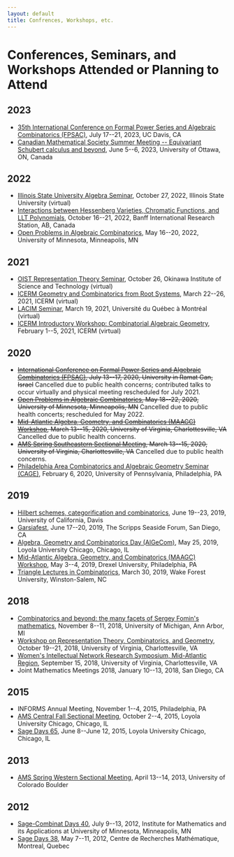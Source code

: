 ```yaml
---
layout: default
title: Confrences, Workshops, etc.
---
```

Conferences, Seminars, and Workshops Attended or Planning to Attend
===

2023
----
* [35th International Conference on Formal Power Series and Algebraic Combinatorics (FPSAC)](http://fpsac23.math.ucdavis.edu/), July 17--21, 2023, UC Davis, CA
* [Canadian Mathematical Society Summer Meeting -- Equivariant Schubert calculus and beyond](https://kirillmath.ca/workshop/), June 5--6, 2023, University of Ottawa, ON, Canada

2022
----
* [Illinois State University Algebra Seminar](https://math.illinoisstate.edu/events/algebra_seminar/), October 27, 2022, Illinois State University (virtual)
* [Interactions between Hessenberg Varieties, Chromatic Functions, and LLT Polynomials](https://www.birs.ca/events/2022/5-day-workshops/22w5143), October 16--21, 2022, Banff International Research Station, AB, Canada 
* [Open Problems in Algebraic Combinatorics](http://www-users.math.umn.edu/~shopkins/OPAC/opac.html#), May 16--20, 2022, University of Minnesota, Minneapolis, MN


2021
----
* [OIST Representation Theory Seminar](https://groups.oist.jp/representations/seminars), October 26, Okinawa Institute of Science and Technology (virtual)
* [ICERM Geometry and Combinatorics from Root Systems](https://icerm.brown.edu/programs/sp-s21/w3/), March 22--26, 2021, ICERM (virtual)
* [LACIM Seminar](https://lacim.uqam.ca/event/george-seelinger-k-theoretic-catalan/), March 19, 2021, Université du Québec à Montréal (virtual)
* [ICERM Introductory Workshop: Combinatorial Algebraic Geometry](https://icerm.brown.edu/programs/sp-s21/w1/), February 1--5, 2021, ICERM (virtual)

2020
----
* ~~[International Conference on Formal Power Series and Algebraic Combinatorics (FPSAC)](https://fpsac2020.math.biu.ac.il/), July 13--17, 2020, University in Ramat Gan, Israel~~ Cancelled due to public health concerns; contributed talks to occur virtually and physical meeting rescheduled for July 2021.
* ~~[Open Problems in Algebraic Combinatorics](http://www-users.math.umn.edu/~shopkins/OPAC/opac.html#), May 18--22, 2020, University of Minnesota, Minneapolis, MN~~ Cancelled due to public health concerts; rescheduled for May 2022.
* ~~[Mid-Atlantic Algebra, Geometry, and Combinatorics (MAAGC) Workshop](http://www.maagc.info/virginia-2020), March 13--15, 2020, University of Virginia, Charlottesville, VA~~ Cancelled due to public health concerns.
* ~~[AMS Spring Southeastern Sectional Meeting](https://www.ams.org/meetings/sectional/2273_program.html), March 13--15, 2020, University of Virginia, Charlottesville, VA~~ Cancelled due to public health concerns.
* [Philadelphia Area Combinatorics and Algebraic Geometry Seminar (CAGE)](https://www.math.upenn.edu/events/k-theoretic-catalan-functions), February 6, 2020, University of Pennsylvania, Philadelphia, PA

2019
----
* [Hilbert schemes, categorification and combinatorics](https://www.math.ucdavis.edu/~egorskiy/FRGconf/), June 19--23, 2019, University of California, Davis
* [Garsiafest](https://sites.google.com/view/garsiafest/), June 17--20, 2019, The Scripps Seaside Forum, San Diego, CA
* [Algebra, Geometry and Combinatorics Day (AlGeCom)](https://sites.google.com/site/algecomday/algecom-xvii), May 25, 2019, Loyola University Chicago, Chicago, IL
* [Mid-Atlantic Algebra, Geometry, and Combinatorics (MAAGC) Workshop](http://www.maagc.info/philadelphia-2019), May 3--4, 2019, Drexel University, Philadelphia, PA
* [Triangle Lectures in Combinatorics](https://wp.math.ncsu.edu/tlc/), March 30, 2019, Wake Forest University, Winston-Salem, NC

2018
----
* [Combinatorics and beyond: the many facets of Sergey Fomin's mathematics](https://math.berkeley.edu/~williams/FominFest), November 8--11, 2018, University of Michigan, Ann Arbor, MI
* [Workshop on Representation Theory, Combinatorics, and Geometry](http://math.virginia.edu/ims/workshop-fall-2018/schedule/), October 19--21, 2018, University of Virginia, Charlottesville, VA
* [Women's Intellectual Network Research Symposium, Mid-Atlantic Region](http://www.people.virginia.edu/~sm4cw/WINRS.html), September 15, 2018, University of Virginia, Charlottesville, VA
* Joint Mathematics Meetings 2018, January 10--13, 2018, San Diego, CA

2015
----
* INFORMS Annual Meeting, November 1--4, 2015, Philadelphia, PA
* [AMS Central Fall Sectional Meeting](http://www.ams.org/meetings/sectional/2219_program.html), October 2--4, 2015, Loyola University Chicago, Chicago, IL
* [Sage Days 65](http://gauss.math.luc.edu/sagedays/), June 8--June 12, 2015, Loyola University Chicago, Chicago, IL

2013
----
* [AMS Spring Western Sectional Meeting](http://www.ams.org/meetings/sectional/2210_program.html), April 13--14, 2013, University of Colorado Boulder

2012
----
* [Sage-Combinat Days 40](http://www.ima.umn.edu/2011-2012/SW7.9-13.12/), July 9--13, 2012, Institute for Mathematics and its Applications at University of Minnesota, Minneapolis, MN
* [Sage Days 38](https://wiki.sagemath.org/days38), May 7--11, 2012, Centre de Recherches Math&eacute;matique, Montreal, Quebec
